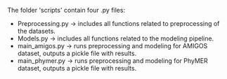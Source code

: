 The folder 'scripts' contain four .py files:
  - Preprocessing.py -> includes all functions related to preprocessing of the datasets.
  - Models.py -> includes all functions related to the modeling pipeline.
  - main_amigos.py -> runs preprocessing and modeling for AMIGOS dataset, outputs a pickle file with results.
  - main_phymer.py -> runs preprocessing and modeling for PhyMER dataset, outputs a pickle file with results.
